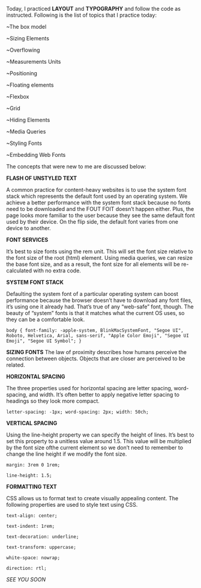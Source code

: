 
Today, I practiced **LAYOUT** and **TYPOGRAPHY** and follow the code as instructed. Following is the list of topics that I practice today:

~The box model

~Sizing Elements

~Overflowing

~Measurements Units

~Positioning

~Floating elements

~Flexbox

~Grid

~Hiding Elements

~Media Queries

~Styling Fonts

~Embedding Web Fonts

The concepts that were new to me are discussed below:

**FLASH OF UNSTYLED TEXT**

A common practice for content-heavy websites is to use the system font stack which represents the default font used by an operating system. We achieve a better performance with the system font stack because no fonts need to be downloaded and the FOUT FOIT doesn’t happen either. Plus, the page looks more familiar to the user because they
see the same default font used by their device. On the flip side, the default font varies from one device to another.

**FONT SERVICES**

It’s best to size fonts using the rem unit. This will set the font size relative to the font size of the root (html) element. Using media queries, we can resize the base font size, and as a result, the font size for all elements will be re-calculated with no extra code.

**SYSTEM FONT STACK**

Defaulting the system font of a particular operating system can boost performance because the browser doesn’t have to download any font files, it’s using one it already had. That’s true of any “web-safe” font, though. The beauty of “system” fonts is that it matches what the current OS uses, so they can be a comfortable look.

`body {
  font-family: -apple-system, BlinkMacSystemFont, "Segoe UI", Roboto, Helvetica, Arial, sans-serif, "Apple Color Emoji", "Segoe UI Emoji", "Segoe UI Symbol";
}`

**SIZING FONTS**
The law of proximity describes how humans perceive the connection between objects. Objects that are closer are perceived to be related.

**HORIZONTAL SPACING**

The three properties used for horizontal spacing are letter spacing, word- spacing, and width. It’s often better to apply negative letter spacing to headings so they look more compact.

`letter-spacing: -1px;
word-spacing: 2px;
width: 50ch;`

**VERTICAL SPACING**

Using the line-height property we can specify the height of lines. It’s best to set this property to a unitless value around 1.5. This value will be multiplied by the font size ofthe current element so we don’t need to remember to change the line height if we
modify the font size. 

`margin: 3rem 0 1rem;`

`line-height: 1.5;`

**FORMATTING TEXT**

CSS allows us to format text to create visually appealing content. The following properties are used to style text using CSS.

`text-align: center;`

`text-indent: 1rem;`

`text-decoration: underline;`

`text-transform: uppercase;`

`white-space: nowrap;`

`direction: rtl;`

_SEE YOU SOON_




